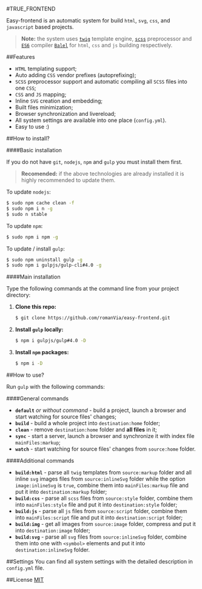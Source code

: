 #TRUE_FRONTEND

Easy-frontend is an automatic system for build `html`, `svg`, `css`, and `javascript` based projects.

> **Note:** the system uses [`twig`](http://twig.sensiolabs.org/) template engine, [`scss`](http://sass-lang.com/) preprocessor and [`ES6`](http://www.ecma-international.org/ecma-262/6.0/) compiler [`Balel`](https://babeljs.io/) for `html`, `css` and `js` building respectively.

##Features
* `HTML` templating support;
* Auto adding `CSS` vendor prefixes (autoprefixing);
* `SCSS` preprocessor support and automatic compiling all `SCSS` files into one `CSS`;
* `CSS` and `JS` mapping;
* Inline `SVG` creation and embedding;
* Built files minimization;
* Browser synchronization and livereload;
* All system settings are available into one place (`config.yml`).
* Easy to use :)

##How to install?

####Basic installation

If you do not have `git`, `nodejs`, `npm` and `gulp` you must install them first.

> **Recomended:** if the above technologies are already installed it is highly recommended to update them.

To update `nodejs`:

```sh
$ sudo npm cache clean -f
$ sudo npm i n -g
$ sudo n stable
```

To update `npm`:
```sh
$ sudo npm i npm -g
```

To update / install `gulp`:
```sh
$ sudo npm uninstall gulp -g
$ sudo npm i gulpjs/gulp-cli#4.0 -g
```

####Main installation

Type the following commands at the command line from your project directory:

1. **Clone this repo:**

    ```sh
    $ git clone https://github.com/romanVia/easy-frontend.git
    ```

2. **Install `gulp` locally:**

    ```sh
    $ npm i gulpjs/gulp#4.0 -D
    ```

3. **Install `npm` packages:**

    ```sh
    $ npm i -D
    ```

##How to use?

Run `gulp` with the following commands:

####General commands

- **`default`** _or without command_ - build a project, launch a browser and start watching for source files' changes;
- **`build`** - build a whole project into `destination:home` folder;
- **`clean`** - remove `destination:home` folder and **all files** in it;
- **`sync`** - start a server, launch a browser and synchronize it with index file `mainFiles:markup`;
- **`watch`** - start watching for source files' changes from `source:home` folder.

####Additional commands

- **`build:html`** - parse all `twig` templates from `source:markup` folder and all inline `svg` images files from `source:inlineSvg` folder while the option `image:inlineSvg` is `true`, combine them into `mainFiles:markup` file and put it into `destination:markup` folder;
- **`build:css`** - parse all `scss` files from `source:style` folder, combine them into `mainFiles:style` file and put it into `destination:style` folder;
- **`build:js`** - parse all `js` files from `source:script` folder, combine them into `mainFiles:script` file and put it into `destination:script` folder;
- **`build:img`** - get all images from `source:image` folder, compress and put it into `destination:image` folder;
- **`build:svg`** - parse all `svg` files from `source:inlineSvg` folder, combine them into one with `<symbol>` elements and put it into `destination:inlineSvg` folder.

##Settings
You can find all system settings with the detailed description in `config.yml` file.

##License
[MIT](https://github.com/romanVia/easy-frontend/blob/master/LICENSE)
